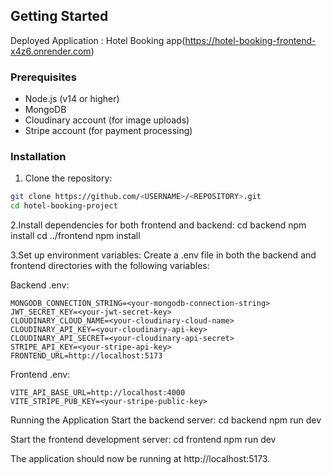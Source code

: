 
## Getting Started

Deployed Application : Hotel Booking app(https://hotel-booking-frontend-x4z6.onrender.com)

### Prerequisites

- Node.js (v14 or higher)
- MongoDB
- Cloudinary account (for image uploads)
- Stripe account (for payment processing)

### Installation

1. Clone the repository:

```sh
git clone https://github.com/<USERNAME>/<REPOSITORY>.git
cd hotel-booking-project
```

2.Install dependencies for both frontend and backend:
cd backend
npm install
cd ../frontend
npm install

3.Set up environment variables:
Create a .env file in both the backend and frontend directories with the following variables:

Backend .env:
```
MONGODB_CONNECTION_STRING=<your-mongodb-connection-string>
JWT_SECRET_KEY=<your-jwt-secret-key>
CLOUDINARY_CLOUD_NAME=<your-cloudinary-cloud-name>
CLOUDINARY_API_KEY=<your-cloudinary-api-key>
CLOUDINARY_API_SECRET=<your-cloudinary-api-secret>
STRIPE_API_KEY=<your-stripe-api-key>
FRONTEND_URL=http://localhost:5173
```
Frontend .env:
```
VITE_API_BASE_URL=http://localhost:4000
VITE_STRIPE_PUB_KEY=<your-stripe-public-key>
```

Running the Application
Start the backend server:
cd backend
npm run dev

Start the frontend development server:
cd frontend
npm run dev

The application should now be running at http://localhost:5173.
